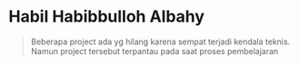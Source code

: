 # Habil Habibbulloh Albahy 

>Beberapa project ada yg hilang karena sempat terjadi kendala teknis. Namun project tersebut terpantau pada saat proses pembelajaran

